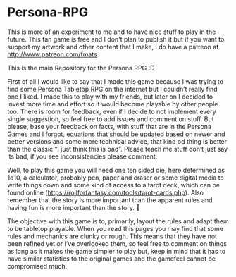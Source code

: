 # Persona-RPG

This is more of an experiment to me and to have nice stuff to play in the future. This fan game is free and I don't plan to publish it but if you want to support my artwork and other content that I make, I do have a patreon at http://www.patreon.com/fmats.


This is the main Repository for the Persona RPG :D

First of all I would like to say that I made this game because I was trying to find some Persona Tabletop RPG on the internet but I couldn’t really find one I liked. I made this to play with my friends, but later on I decided to invest more time and effort so it would become playable by other people too. There is room for feedback, even if I decide to not implement every single suggestion, so feel free to add issues and comment on stuff. But please, base your feedback on facts, with stuff that are in the Persona Games and I forgot, equations that should be updated based on newer and better versions and some more technical advice, that kind od thing is better than the classic “I just think this is bad”. Please teach me stuff don’t just say its bad, if you see inconsistencies please comment.


Well, to play this game you will need one ten sided die, here determined as 1d10, a calculator, probably pen, paper and eraser or some digital media to write things down and some kind of access to a tarot deck, which can be found online (https://rollforfantasy.com/tools/tarot-cards.php). Also remember that the story is more important than the apparent rules and having fun is more important than the story. 


The objective with this game is to, primarily, layout the rules and adapt them to be tabletop playable. When you read this pages you may find that some rules and mechanics are clunky or rough. This means that they have not been refined yet or I’ve overlooked them, so feel free to comment on things as long as it makes the game simpler to play but, keep in mind that it has to have similar statistics to the original games and the gamefeel cannot be compromised much.
